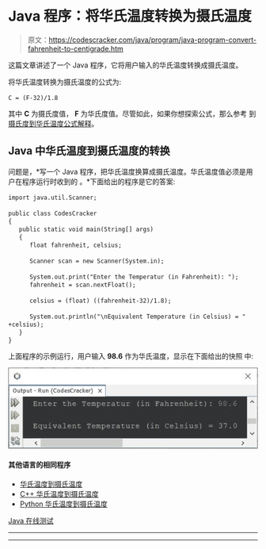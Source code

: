 # Java 程序：将华氏温度转换为摄氏温度

> 原文：<https://codescracker.com/java/program/java-program-convert-fahrenheit-to-centigrade.htm>

这篇文章讲述了一个 Java 程序，它将用户输入的华氏温度转换成摄氏温度。

将华氏温度转换为摄氏温度的公式为:

```
C = (F-32)/1.8
```

其中 **C** 为摄氏度值， **F** 为华氏度值。尽管如此，如果你想探索公式，那么参考 到[摄氏度到华氏温度公式解释](/nonprog/celsius-to-fahrenheit-formula.htm)。

## Java 中华氏温度到摄氏温度的转换

问题是，*写一个 Java 程序，把华氏温度换算成摄氏温度。华氏温度值必须是用户在程序运行时收到的 。*下面给出的程序是它的答案:

```
import java.util.Scanner;

public class CodesCracker
{
   public static void main(String[] args)
   { 
      float fahrenheit, celsius;

      Scanner scan = new Scanner(System.in);

      System.out.print("Enter the Temperatur (in Fahrenheit): ");
      fahrenheit = scan.nextFloat();

      celsius = (float) ((fahrenheit-32)/1.8);

      System.out.println("\nEquivalent Temperature (in Celsius) = " +celsius);
   }
}
```

上面程序的示例运行，用户输入 **98.6** 作为华氏温度，显示在下面给出的快照 中:

![java convert fahrenheit to celsius](img/8503d37d85de4f7ed8ed158ee0727900.png)

#### 其他语言的相同程序

*   [华氏温度到摄氏温度](/c/program/c-program-convert-fahrenheit-to-centigrade.htm)
*   [C++ 华氏温度到摄氏温度](/cpp/program/cpp-program-convert-fahrenheit-to-centigrade.htm)
*   [Python 华氏温度到摄氏温度](/python/program/python-program-convert-fahrenheit-to-celsius.htm)

[Java 在线测试](/exam/showtest.php?subid=1)

* * *

* * *